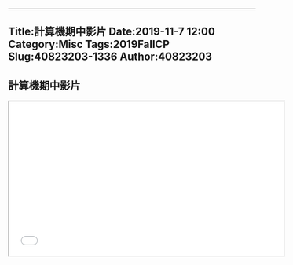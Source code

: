 ----
Title:計算機期中影片
Date:2019-11-7 12:00
Category:Misc
Tags:2019FallCP
Slug:40823203-1336
Author:40823203
----
計算機期中影片
----
<iframe width="560" height="314" src="//www.youtube.com/embed/cRJ3DFA4MH0" allowfullscreen="allowfullscreen"></iframe>